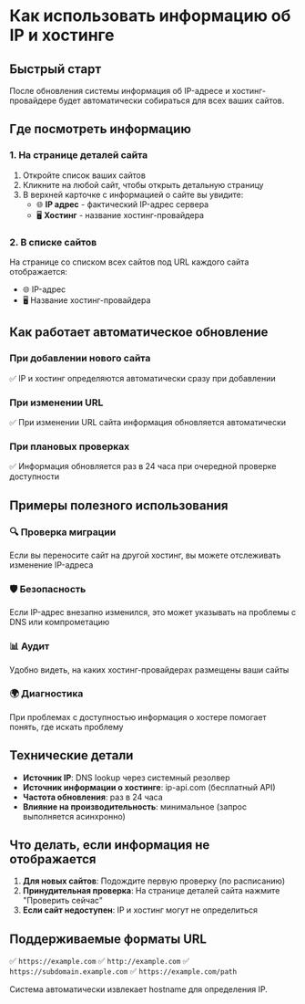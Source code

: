 # Как использовать информацию об IP и хостинге

## Быстрый старт

После обновления системы информация об IP-адресе и хостинг-провайдере будет автоматически собираться для всех ваших сайтов.

## Где посмотреть информацию

### 1. На странице деталей сайта

1. Откройте список ваших сайтов
2. Кликните на любой сайт, чтобы открыть детальную страницу
3. В верхней карточке с информацией о сайте вы увидите:
   - 🌐 **IP адрес** - фактический IP-адрес сервера
   - 🖥️ **Хостинг** - название хостинг-провайдера

### 2. В списке сайтов

На странице со списком всех сайтов под URL каждого сайта отображается:

- 🌐 IP-адрес
- 🖥️ Название хостинг-провайдера

## Как работает автоматическое обновление

### При добавлении нового сайта

✅ IP и хостинг определяются автоматически сразу при добавлении

### При изменении URL

✅ При изменении URL сайта информация обновляется автоматически

### При плановых проверках

✅ Информация обновляется раз в 24 часа при очередной проверке доступности

## Примеры полезного использования

### 🔍 Проверка миграции

Если вы переносите сайт на другой хостинг, вы можете отслеживать изменение IP-адреса

### 🛡️ Безопасность

Если IP-адрес внезапно изменился, это может указывать на проблемы с DNS или компрометацию

### 📊 Аудит

Удобно видеть, на каких хостинг-провайдерах размещены ваши сайты

### 🌍 Диагностика

При проблемах с доступностью информация о хостере помогает понять, где искать проблему

## Технические детали

- **Источник IP**: DNS lookup через системный резолвер
- **Источник информации о хостинге**: ip-api.com (бесплатный API)
- **Частота обновления**: раз в 24 часа
- **Влияние на производительность**: минимальное (запрос выполняется асинхронно)

## Что делать, если информация не отображается

1. **Для новых сайтов**: Подождите первую проверку (по расписанию)
2. **Принудительная проверка**: На странице деталей сайта нажмите "Проверить сейчас"
3. **Если сайт недоступен**: IP и хостинг могут не определиться

## Поддерживаемые форматы URL

✅ `https://example.com`
✅ `http://example.com`
✅ `https://subdomain.example.com`
✅ `https://example.com/path`

Система автоматически извлекает hostname для определения IP.
